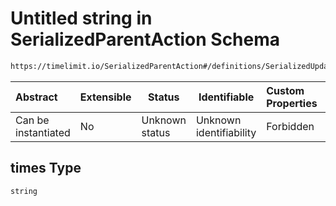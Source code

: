 # Untitled string in SerializedParentAction Schema

```txt
https://timelimit.io/SerializedParentAction#/definitions/SerializedUpdateCategoryBlockedTimesAction/properties/times
```




| Abstract            | Extensible | Status         | Identifiable            | Custom Properties | Additional Properties | Access Restrictions | Defined In                                                                                        |
| :------------------ | ---------- | -------------- | ----------------------- | :---------------- | --------------------- | ------------------- | ------------------------------------------------------------------------------------------------- |
| Can be instantiated | No         | Unknown status | Unknown identifiability | Forbidden         | Allowed               | none                | [SerializedParentAction.schema.json\*](SerializedParentAction.schema.json "open original schema") |

## times Type

`string`
